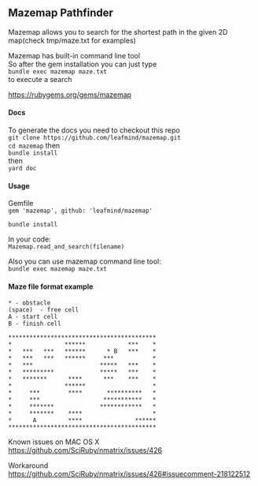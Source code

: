 ## Mazemap Pathfinder
Mazemap allows you to search for the shortest path in the given 2D map(check tmp/maze.txt for examples)  

Mazemap has built-in command line tool  
So after the gem installation you can just type  
`bundle exec mazemap maze.txt`  
to execute a search  

https://rubygems.org/gems/mazemap

#### Docs
To generate the docs you need to checkout this repo  
`git clone https://github.com/leafmind/mazemap.git`  
`cd mazemap`
then  
`bundle install`  
then  
`yard doc`  

#### Usage
Gemfile  
`gem 'mazemap', github: 'leafmind/mazemap'`  

`bundle install`  

In your code:  
`Mazemap.read_and_search(filename)`  

Also you can use mazemap command line tool:  
`bundle exec mazemap maze.txt`  

#### Maze file format example

`* - obstacle`  
`(space)  - free cell`  
`A - start cell`  
`B - finish cell`  


```
******************************************
*               ******            ***    *
*   ***   ***   ******      * B   ***    *
*   ***   ***   ******     ***           *
*   ***                   *****   ***    *
*   *********             *****   ***    *
*   *******      ****      ***    ***    *
*               ******                   *
*     ***        ****       **********   *
*     ***                  ***********   *
*     *******             ************   *
*     *******    ****                    *
*      A         ****               ******
******************************************
```


Known issues on MAC OS X  
https://github.com/SciRuby/nmatrix/issues/426  

Workaround  
https://github.com/SciRuby/nmatrix/issues/426#issuecomment-218122512

